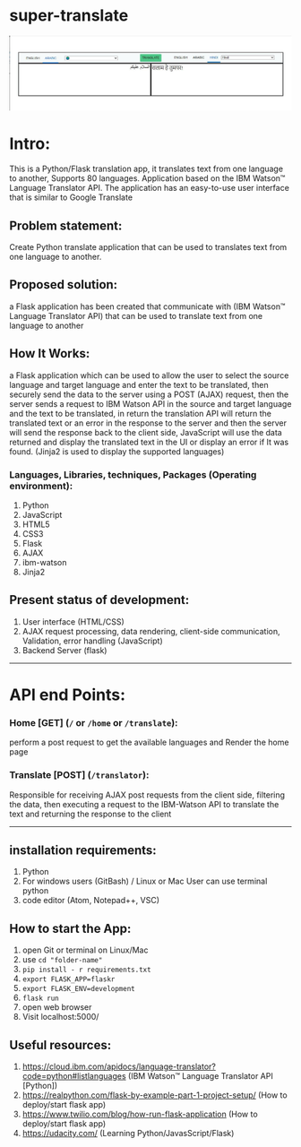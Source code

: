 # super-translate
![screenshot](trans.JPG)

# Intro:

This is a Python/Flask translation app, it translates text from one language to another,
Supports 80 languages. Application based on the IBM Watson™ Language Translator API. The application has an easy-to-use user interface that is similar to Google Translate

## Problem statement:
Create Python translate application that can be used to translates text from one language to another.

## Proposed solution:
a Flask application has been created that communicate with (IBM Watson™ Language Translator API) that can be used to translate text from one language to another

## How It Works:

a Flask application which can be used to allow the user to select the source language and target language and enter the text to be translated, then securely send the data to the server using a POST (AJAX) request, then the server sends a request to IBM Watson API in the source and target language and the text to be translated, in return the translation API will return the translated text or an error in the response to the server and then the server will send the response back to the client side, JavaScript will use the data returned and display the translated text in the UI or display an error if It was found. (Jinja2 is used to display the supported languages)


### Languages, Libraries, techniques, Packages (Operating environment):

1. Python
2. JavaScript
3. HTML5
4. CSS3
5. Flask
6. AJAX
7. ibm-watson
8. Jinja2

## Present status of development:

1. User interface (HTML/CSS)
2. AJAX request processing, data rendering, client-side communication, Validation, error handling (JavaScript)
3. Backend Server (flask)
-------------------------------------------------------------------------------

# API end Points:

### Home [GET]  (`/` or `/home` or `/translate`):
perform a post request to get the available languages and Render the home page

### Translate [POST]  (`/translator`):
Responsible for receiving AJAX post requests from the client side, filtering the data, then executing a request to the IBM-Watson API to translate the text and returning the response to the client

-------------------------------------------------------------------------------

## installation requirements:
1. Python
2. For windows users (GitBash) / Linux or Mac User can use terminal python
3. code editor (Atom, Notepad++, VSC)

## How to start the App:
1. open Git or terminal on Linux/Mac
2. use `cd "folder-name"`
3. `pip install - r requirements.txt`
4. `export FLASK_APP=flaskr`
5. `export FLASK_ENV=development`
6. `flask run`
7. open web browser
8. Visit localhost:5000/

## Useful resources:

1. https://cloud.ibm.com/apidocs/language-translator?code=python#listlanguages (IBM Watson™ Language Translator API [Python])
2. https://realpython.com/flask-by-example-part-1-project-setup/ (How to deploy/start flask app)
3. https://www.twilio.com/blog/how-run-flask-application (How to deploy/start flask app)
4. https://udacity.com/ (Learning Python/JavasScript/Flask)
